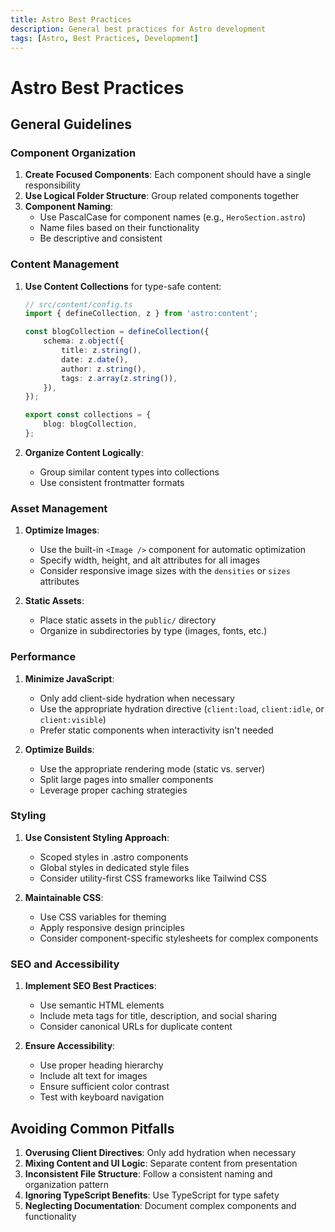 ```yaml
---
title: Astro Best Practices
description: General best practices for Astro development
tags: [Astro, Best Practices, Development]
---
```


# Astro Best Practices

## General Guidelines

### Component Organization

1. **Create Focused Components**: Each component should have a single responsibility
2. **Use Logical Folder Structure**: Group related components together
3. **Component Naming**:
    - Use PascalCase for component names (e.g., `HeroSection.astro`)
    - Name files based on their functionality
    - Be descriptive and consistent

### Content Management

1. **Use Content Collections** for type-safe content:

    ```typescript
    // src/content/config.ts
    import { defineCollection, z } from 'astro:content';

    const blogCollection = defineCollection({
    	schema: z.object({
    		title: z.string(),
    		date: z.date(),
    		author: z.string(),
    		tags: z.array(z.string()),
    	}),
    });

    export const collections = {
    	blog: blogCollection,
    };
    ```

2. **Organize Content Logically**:
    - Group similar content types into collections
    - Use consistent frontmatter formats

### Asset Management

1. **Optimize Images**:

    - Use the built-in `<Image />` component for automatic optimization
    - Specify width, height, and alt attributes for all images
    - Consider responsive image sizes with the `densities` or `sizes` attributes

2. **Static Assets**:
    - Place static assets in the `public/` directory
    - Organize in subdirectories by type (images, fonts, etc.)

### Performance

1. **Minimize JavaScript**:

    - Only add client-side hydration when necessary
    - Use the appropriate hydration directive (`client:load`, `client:idle`, or `client:visible`)
    - Prefer static components when interactivity isn't needed

2. **Optimize Builds**:
    - Use the appropriate rendering mode (static vs. server)
    - Split large pages into smaller components
    - Leverage proper caching strategies

### Styling

1. **Use Consistent Styling Approach**:

    - Scoped styles in .astro components
    - Global styles in dedicated style files
    - Consider utility-first CSS frameworks like Tailwind CSS

2. **Maintainable CSS**:
    - Use CSS variables for theming
    - Apply responsive design principles
    - Consider component-specific stylesheets for complex components

### SEO and Accessibility

1. **Implement SEO Best Practices**:

    - Use semantic HTML elements
    - Include meta tags for title, description, and social sharing
    - Consider canonical URLs for duplicate content

2. **Ensure Accessibility**:
    - Use proper heading hierarchy
    - Include alt text for images
    - Ensure sufficient color contrast
    - Test with keyboard navigation

## Avoiding Common Pitfalls

1. **Overusing Client Directives**: Only add hydration when necessary
2. **Mixing Content and UI Logic**: Separate content from presentation
3. **Inconsistent File Structure**: Follow a consistent naming and organization pattern
4. **Ignoring TypeScript Benefits**: Use TypeScript for type safety
5. **Neglecting Documentation**: Document complex components and functionality
